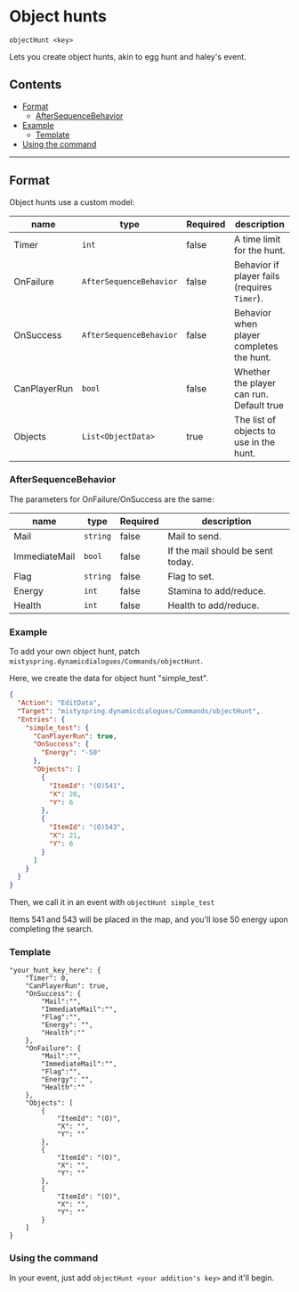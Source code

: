 # Object hunts
`objectHunt <key>`

Lets you create object hunts, akin to egg hunt and haley's event.


## Contents

* [Format](#format)
    * [AfterSequenceBehavior](#aftersequencebehavior)
* [Example](#example)
    * [Template](#template)
* [Using the command](#using-the-command)



----------


## Format

Object hunts use a custom model:

| name         | type                    | Required | description                                  |
|--------------|-------------------------|----------|----------------------------------------------|
| Timer        | `int`                   | false    | A time limit for the hunt.                   |
| OnFailure    | `AfterSequenceBehavior` | false    | Behavior if player fails (requires `Timer`). |
| OnSuccess    | `AfterSequenceBehavior` | false    | Behavior when player completes the hunt.     |
| CanPlayerRun | `bool`                  | false    | Whether the player can run. Default true     |
| Objects      | `List<ObjectData>`      | true     | The list of objects to use in the hunt.      |

### AfterSequenceBehavior

The parameters for OnFailure/OnSuccess are the same:

| name          | type     | Required | description                       |
|---------------|----------|----------|-----------------------------------|
| Mail          | `string` | false    | Mail to send.                     |
| ImmediateMail | `bool`   | false    | If the mail should be sent today. |
| Flag          | `string` | false    | Flag to set.                      |
| Energy        | `int`    | false    | Stamina to add/reduce.            |
| Health        | `int`    | false    | Health to add/reduce.             |

### Example
To add your own object hunt, patch `mistyspring.dynamicdialogues/Commands/objectHunt`.

Here, we create the data for object hunt "simple_test".
```json
{
  "Action": "EditData",
  "Target": "mistyspring.dynamicdialogues/Commands/objectHunt",
  "Entries": {
    "simple_test": {
      "CanPlayerRun": true,
      "OnSuccess": {
        "Energy": "-50"
      },
      "Objects": [
        {
          "ItemId": "(O)541",
          "X": 20,
          "Y": 6
        },
        {
          "ItemId": "(O)543",
          "X": 21,
          "Y": 6
        }
      ]
    }
  }
}
```

Then, we call it in an event with `objectHunt simple_test`

Items 541 and 543 will be placed in the map, and you'll lose 50 energy upon completing the search.

### Template

```jsonc
"your_hunt_key_here": {
    "Timer": 0,
    "CanPlayerRun": true,
    "OnSuccess": {
        "Mail":"",
        "ImmediateMail":"",
        "Flag":"",
        "Energy": "",
        "Health":""
    },
    "OnFailure": {
        "Mail":"",
        "ImmediateMail":"",
        "Flag":"",
        "Energy": "",
        "Health":""
    },
    "Objects": [
        {
            "ItemId": "(O)",
            "X": "",
            "Y": ""
        },
        {
            "ItemId": "(O)",
            "X": "",
            "Y": ""
        },
        {
            "ItemId": "(O)",
            "X": "",
            "Y": ""
        }
    ]
}
```

### Using the command

In your event, just add `objectHunt <your addition's key>` and it'll begin.